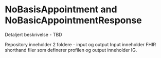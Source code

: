 # NoBasisAppointment and NoBasicAppointmentResponse
Detaljert beskrivelse - TBD

Repository inneholder 2 foldere - input og output
Input inneholder FHIR shorthand filer som definerer profilen og output inneholder IG. 


